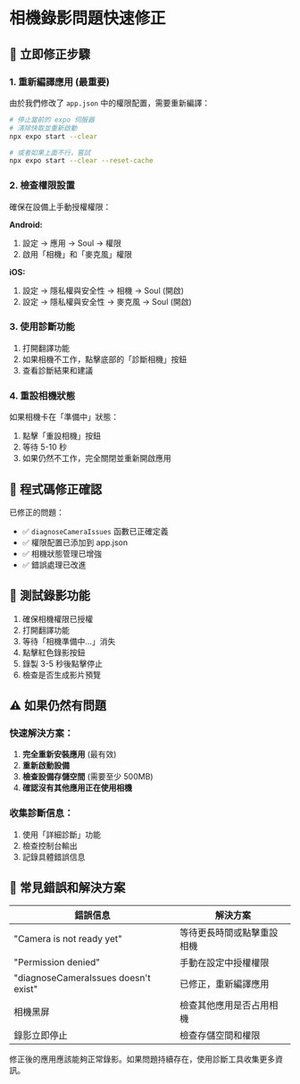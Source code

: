 # 相機錄影問題快速修正

## 🚀 立即修正步驟

### 1. 重新編譯應用 (最重要)
由於我們修改了 `app.json` 中的權限配置，需要重新編譯：

```bash
# 停止當前的 expo 伺服器
# 清除快取並重新啟動
npx expo start --clear

# 或者如果上面不行，嘗試
npx expo start --clear --reset-cache
```

### 2. 檢查權限設置
確保在設備上手動授權權限：

**Android:**
1. 設定 → 應用 → Soul → 權限
2. 啟用「相機」和「麥克風」權限

**iOS:**
1. 設定 → 隱私權與安全性 → 相機 → Soul (開啟)
2. 設定 → 隱私權與安全性 → 麥克風 → Soul (開啟)

### 3. 使用診斷功能
1. 打開翻譯功能
2. 如果相機不工作，點擊底部的「診斷相機」按鈕
3. 查看診斷結果和建議

### 4. 重設相機狀態
如果相機卡在「準備中」狀態：
1. 點擊「重設相機」按鈕
2. 等待 5-10 秒
3. 如果仍然不工作，完全關閉並重新開啟應用

## 🔧 程式碼修正確認

已修正的問題：
- ✅ `diagnoseCameraIssues` 函數已正確定義
- ✅ 權限配置已添加到 app.json
- ✅ 相機狀態管理已增強
- ✅ 錯誤處理已改進

## 📱 測試錄影功能

1. 確保相機權限已授權
2. 打開翻譯功能
3. 等待「相機準備中...」消失
4. 點擊紅色錄影按鈕
5. 錄製 3-5 秒後點擊停止
6. 檢查是否生成影片預覽

## ⚠️ 如果仍然有問題

### 快速解決方案：
1. **完全重新安裝應用** (最有效)
2. **重新啟動設備**
3. **檢查設備存儲空間** (需要至少 500MB)
4. **確認沒有其他應用正在使用相機**

### 收集診斷信息：
1. 使用「詳細診斷」功能
2. 檢查控制台輸出
3. 記錄具體錯誤信息

## 🎯 常見錯誤和解決方案

| 錯誤信息 | 解決方案 |
|---------|---------|
| "Camera is not ready yet" | 等待更長時間或點擊重設相機 |
| "Permission denied" | 手動在設定中授權權限 |
| "diagnoseCameraIssues doesn't exist" | 已修正，重新編譯應用 |
| 相機黑屏 | 檢查其他應用是否占用相機 |
| 錄影立即停止 | 檢查存儲空間和權限 |

修正後的應用應該能夠正常錄影。如果問題持續存在，使用診斷工具收集更多資訊。